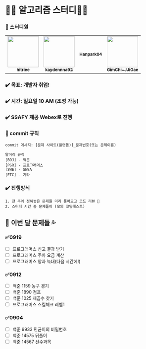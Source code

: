 # :man_student: 알고리즘 스터디:woman_student:

### :information_desk_person: 스터디원
<table>
  <tr>
   <td align="center"><a href="https://github.com/hitriee"><img src="" width="100px;" alt=""/>
   <br /><sub><b>hitriee</b><br></sub></a></td>
   <td align="center"><a href="https://github.com/kaydennna92"><img src="" width="100px;" alt=""/>
   <br /><sub><b>kaydennna92</b><br></sub></a></td>
   <td align="center"><a href="https://github.com/Hanpark04"><img src="" alt=""/>
   <br /><sub><b>Hanpark04</b><br></sub></a></td>
   <td align="center"><a href="https://github.com/GimChi-JJiGae"><img src="https://avatars.githubusercontent.com/u/54613889?v=4" width="100px;" alt=""/>
   <br /><sub><b>GimChi-JJiGae</b><br></sub></a></td>
  </tr>
</table>


### ✔️ 목표: 개발자 취업!

### ✔️ 시간: 일요일 10 AM (조정 가능)

### ✔️ SSAFY 제공 Webex로 진행

### :triangular_ruler: commit 규칙
```
commit 메세지: [문제 사이트(플랫폼)]_문제번호(또는 문제이름)

말머리 규칙
[BOJ] - 백준  
[PGR] - 프로그래머스
[SWE] - SWEA
[ETC] - 기타
```

### ✔️ 진행방식

```
1. 전 주에 정해놓은 문제들 미리 풀어오고 코드 리뷰 🌱
2. 스터디 시간 중 문제풀이 (모의 코딩테스트)
```



## :rocket: 이번 달 문제들 :sweat_drops:

### ✅0919

- [ ] 프로그래머스 신고 결과 받기
- [ ] 프로그래머스 주차 요금 계산
- [ ] 프로그래머스 양과 늑대(다음 시간에!)

### ✅0912

- [ ] 백준 1159 농구 경기
- [ ] 백준 1890 점프
- [ ] 백준 1025 제곱수 찾기
- [ ] 프로그래머스 스킬체크 레벨1

### ✅0904

- [ ] 백준 9933 민균이의 비밀번호
- [ ] 백준 14575 뒤풀이
- [ ] 백준 14567 선수과목
